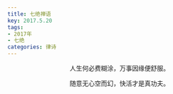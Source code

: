 ```yaml
---
title: 七绝禅语
key: 2017.5.20
tags: 
- 2017年 
- 七绝
categories: 律诗
---
```


<p align="center">人生何必费糊涂，万事因缘便舒服。
</p>
<p align="center">随意无心空而幻，快活才是真功夫。
</p>
